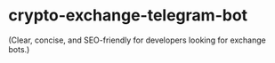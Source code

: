 # crypto-exchange-telegram-bot
(Clear, concise, and SEO-friendly for developers looking for exchange bots.)
